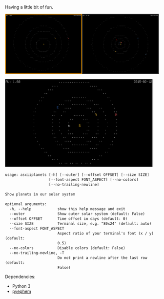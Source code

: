 Having a little bit of fun.

![asciiplanets](/asciiplanets.png?raw=true)

![asciiplanets animated](/asciiplanets-animated.gif?raw=true)

    usage: asciiplanets [-h] [--outer] [--offset OFFSET] [--size SIZE]
                        [--font-aspect FONT_ASPECT] [--no-colors]
                        [--no-trailing-newline]
    
    Show planets in our solar system
    
    optional arguments:
      -h, --help            show this help message and exit
      --outer               Show outer solar system (default: False)
      --offset OFFSET       Time offset in days (default: 0)
      --size SIZE           Terminal size, e.g. "80x24" (default: auto)
      --font-aspect FONT_ASPECT
                            Aspect ratio of your terminal's font (x / y) (default:
                            0.5)
      --no-colors           Disable colors (default: False)
      --no-trailing-newline, -T
                            Do not print a newline after the last row (default:
                            False)

Dependencies:

*  Python 3
*  [pyephem](http://rhodesmill.org/pyephem/)
